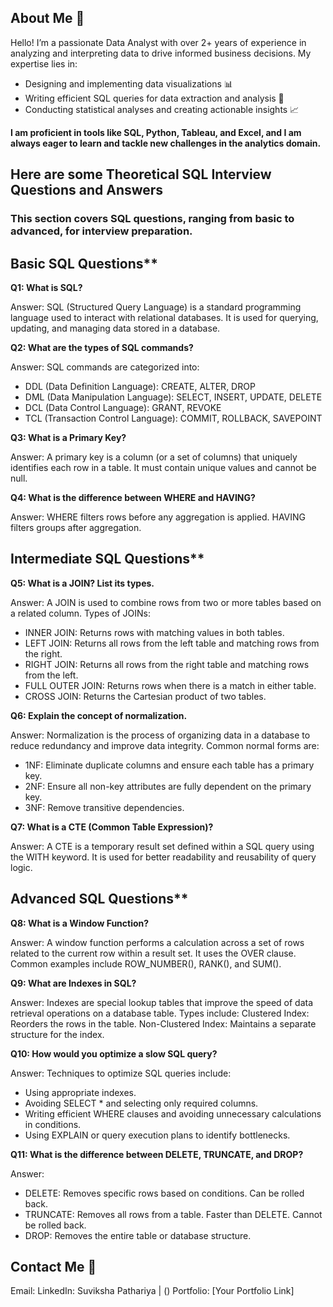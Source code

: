 ## About Me 👋

Hello! I’m a passionate Data Analyst with over 2+ years of experience in analyzing and interpreting data to drive informed business decisions. My expertise lies in:

- Designing and implementing data visualizations 📊
- Writing efficient SQL queries for data extraction and analysis 🧠
- Conducting statistical analyses and creating actionable insights 📈

**I am proficient in tools like SQL, Python, Tableau, and Excel, and I am always eager to learn and tackle new challenges in the analytics domain.**

## Here are some Theoretical SQL Interview Questions and Answers

### This section covers SQL questions, ranging from basic to advanced, for interview preparation.

## Basic SQL Questions**

**Q1: What is SQL?**

Answer: SQL (Structured Query Language) is a standard programming language used to interact with relational databases. It is used for querying, updating, and managing data stored in a database.

**Q2: What are the types of SQL commands?**

Answer: SQL commands are categorized into:
  - DDL (Data Definition Language): CREATE, ALTER, DROP
  - DML (Data Manipulation Language): SELECT, INSERT, UPDATE, DELETE
  - DCL (Data Control Language): GRANT, REVOKE
  - TCL (Transaction Control Language): COMMIT, ROLLBACK, SAVEPOINT

**Q3: What is a Primary Key?**

Answer: A primary key is a column (or a set of columns) that uniquely identifies each row in a table. It must contain unique values and cannot be null.

**Q4: What is the difference between WHERE and HAVING?**

Answer: WHERE filters rows before any aggregation is applied.
HAVING filters groups after aggregation.

## Intermediate SQL Questions**

**Q5: What is a JOIN? List its types.**

Answer: A JOIN is used to combine rows from two or more tables based on a related column. Types of JOINs:
  - INNER JOIN: Returns rows with matching values in both tables.
  - LEFT JOIN: Returns all rows from the left table and matching rows from the right.
  - RIGHT JOIN: Returns all rows from the right table and matching rows from the left.
  - FULL OUTER JOIN: Returns rows when there is a match in either table.
  - CROSS JOIN: Returns the Cartesian product of two tables.

**Q6: Explain the concept of normalization.**

Answer: Normalization is the process of organizing data in a database to reduce redundancy and improve data integrity. Common normal forms are:
  - 1NF: Eliminate duplicate columns and ensure each table has a primary key.
  - 2NF: Ensure all non-key attributes are fully dependent on the primary key.
  - 3NF: Remove transitive dependencies.
    
**Q7: What is a CTE (Common Table Expression)?**

Answer: A CTE is a temporary result set defined within a SQL query using the WITH keyword. It is used for better readability and reusability of query logic.

## Advanced SQL Questions**

**Q8: What is a Window Function?**

Answer: A window function performs a calculation across a set of rows related to the current row within a result set. It uses the OVER clause. Common examples include ROW_NUMBER(), RANK(), and SUM().

**Q9: What are Indexes in SQL?**

Answer: Indexes are special lookup tables that improve the speed of data retrieval operations on a database table. Types include:
Clustered Index: Reorders the rows in the table.
Non-Clustered Index: Maintains a separate structure for the index.

**Q10: How would you optimize a slow SQL query?**

Answer: Techniques to optimize SQL queries include:
- Using appropriate indexes.
- Avoiding SELECT * and selecting only required columns.
- Writing efficient WHERE clauses and avoiding unnecessary calculations in conditions.
- Using EXPLAIN or query execution plans to identify bottlenecks.
  
**Q11: What is the difference between DELETE, TRUNCATE, and DROP?**

Answer:
- DELETE: Removes specific rows based on conditions. Can be rolled back.
- TRUNCATE: Removes all rows from a table. Faster than DELETE. Cannot be rolled back.
- DROP: Removes the entire table or database structure.
  
## Contact Me 🤝
Email: 
LinkedIn: Suviksha Pathariya | ()
Portfolio: [Your Portfolio Link]
